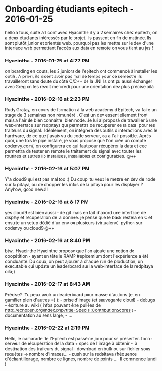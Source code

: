 # Onboarding étudiants epitech  - 2016-01-25

hello à tous,   suite à 1 conf avec Hyacinthe il y a 2 semaines chez epitech, on a deux étudiants intéressés par le projet. Ils passent en fin de matinée. Ils sont plutôt junior et orientés web. pourquoi pas les mettre sur le dev d'une interface web permettant l'accès aux data en remote   on vous tient au jus !

### **Hyacinthe** - 2016-01-25 at 4:27 PM

on boarding en cours, les 2 juniors de l'epitech ont commencé à installer les outils. A priori, ils disent avoir pas mal de temps pour ce semestre   ils travailleront sans doute du côté C/C++ de la JNI   ils ont pu aussi échanger avec Greg   on les revoit mercredi pour une orientation dev plus précise   oilà

### **Hyacinthe** - 2016-02-16 at 2:23 PM

Rudy Gratay, en cours de formation à la web academy d'Epitech, va faire un stage de 3 semaines non rémunéré .  C'est un dev essentiellement front mais a l'air de bien connaitre  bien node.   Je lui ai proposé de travailler à une web-interface sur redpitaya qui permettra de récupérer de la data  pour les traiteurs du signal.  Idéalement, on intégrera des outils d'interactions avec le hardware, de ce que j'avais vu du code serveur, ca a l'air possible.   Après quoi, une fois le pipe installé, je vous propose que l'on crée un compte codenvy.com/, on configurera ce qui faut pour récupérer la data et ceci permettra de tester en remote le traitement du signal avec toutes les routines et autres lib installées, installables et configurables.   @++

### **Hyacinthe** - 2016-02-16 at 5:07 PM

Y'a cloud9 qui est pas mal too :)  Du coup, tu veux le mettre en dev de node sur la pitaya, ou de chopper les infos de la pitaya pour les displayer ?  Anyhow, good news!!

### **Hyacinthe** - 2016-02-16 at 8:17 PM

yes cloud9 est bien aussi - de git mais   en fait d'abord une interface de display et récupération de la donnée. je pense que le back restera en C   et ensuite un setup dédié d'un env ou plusieurs (virtualenv)  python sur codenvy ou cloud9   @++

### **Hyacinthe** - 2016-02-16 at 8:40 PM

btw,  Hyacinthe Hyacinthe propose que l'on ajoute une notion de coopétition - ayant en tête le RAMP #epidemium dont l'expérience a été concluante.   Du coup, on peut ajouter à chaque run de production, un executable qui update un leaderboard sur la web-interface de la redpitaya   oilà;)

### **Hyacinthe** - 2016-02-17 at 8:43 AM

Précise?  Tu peux avoir un leaderboard pour masse d'actions (et en gamifier plein d'autres =) ):   \- prise d'image (et sauvegarde cloud)   \- debugs   \- écriture au wiki ( infos pouvant être pullées de <http://echopen.org/index.php?title=Special:ContributionScores> )   \- documentation au sens large,  \- ...

### **Hyacinthe** - 2016-02-22 at 2:19 PM

Hello, le camarade de l'Epitech est passé ce jour pour se présenter.   todo :   serveur de récupération de la data + spec de l'image à obtenir   -  à destination des traiteurs du signal  \- download en bulk ou sur fichier sous requêtes -&gt; nombre d'images...  \- push sur la redpitaya (fréquence d'échantillonage, nombre de lignes, nombre de points ...)   Il commence lundi !

